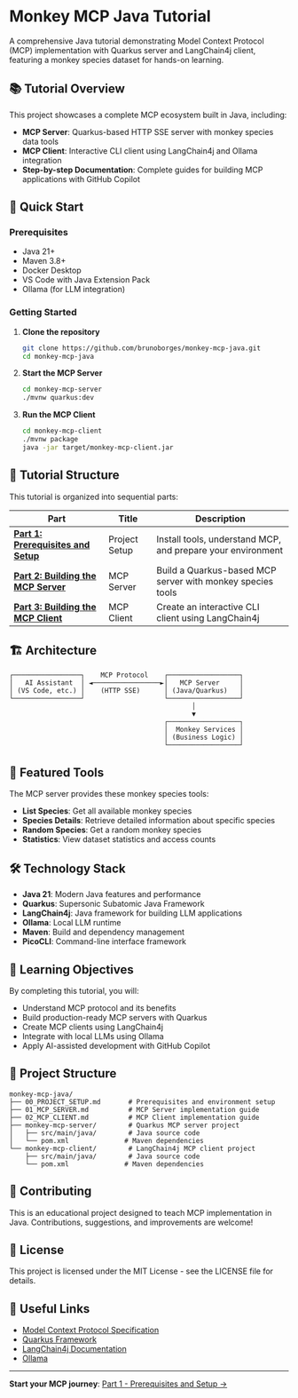# Monkey MCP Java Tutorial

A comprehensive Java tutorial demonstrating Model Context Protocol (MCP) implementation with Quarkus server and LangChain4j client, featuring a monkey species dataset for hands-on learning.

## 📚 Tutorial Overview

This project showcases a complete MCP ecosystem built in Java, including:

- **MCP Server**: Quarkus-based HTTP SSE server with monkey species data tools
- **MCP Client**: Interactive CLI client using LangChain4j and Ollama integration
- **Step-by-step Documentation**: Complete guides for building MCP applications with GitHub Copilot

## 🚀 Quick Start

### Prerequisites
- Java 21+
- Maven 3.8+
- Docker Desktop
- VS Code with Java Extension Pack
- Ollama (for LLM integration)

### Getting Started

1. **Clone the repository**
   ```bash
   git clone https://github.com/brunoborges/monkey-mcp-java.git
   cd monkey-mcp-java
   ```

2. **Start the MCP Server**
   ```bash
   cd monkey-mcp-server
   ./mvnw quarkus:dev
   ```

3. **Run the MCP Client**
   ```bash
   cd monkey-mcp-client
   ./mvnw package
   java -jar target/monkey-mcp-client.jar
   ```

## 📖 Tutorial Structure

This tutorial is organized into sequential parts:

| Part | Title | Description |
|------|-------|-------------|
| **[Part 1: Prerequisites and Setup](00_PROJECT_SETUP.md)** | Project Setup | Install tools, understand MCP, and prepare your environment |
| **[Part 2: Building the MCP Server](01_MCP_SERVER.md)** | MCP Server | Build a Quarkus-based MCP server with monkey species tools |
| **[Part 3: Building the MCP Client](02_MCP_CLIENT.md)** | MCP Client | Create an interactive CLI client using LangChain4j |

## 🏗️ Architecture

```
┌─────────────────┐    MCP Protocol    ┌──────────────────┐
│   AI Assistant  │ ◄─────────────────►│   MCP Server     │
│ (VS Code, etc.) │    (HTTP SSE)      │ (Java/Quarkus)   │
└─────────────────┘                    └──────────────────┘
                                              │
                                              ▼
                                       ┌──────────────────┐
                                       │  Monkey Services │
                                       │ (Business Logic) │
                                       └──────────────────┘
```

## 🐒 Featured Tools

The MCP server provides these monkey species tools:

- **List Species**: Get all available monkey species
- **Species Details**: Retrieve detailed information about specific species
- **Random Species**: Get a random monkey species
- **Statistics**: View dataset statistics and access counts

## 🛠️ Technology Stack

- **Java 21**: Modern Java features and performance
- **Quarkus**: Supersonic Subatomic Java Framework
- **LangChain4j**: Java framework for building LLM applications
- **Ollama**: Local LLM runtime
- **Maven**: Build and dependency management
- **PicoCLI**: Command-line interface framework

## 🎯 Learning Objectives

By completing this tutorial, you will:

- Understand MCP protocol and its benefits
- Build production-ready MCP servers with Quarkus
- Create MCP clients using LangChain4j
- Integrate with local LLMs using Ollama
- Apply AI-assisted development with GitHub Copilot

## 📝 Project Structure

```
monkey-mcp-java/
├── 00_PROJECT_SETUP.md       # Prerequisites and environment setup
├── 01_MCP_SERVER.md          # MCP Server implementation guide
├── 02_MCP_CLIENT.md          # MCP Client implementation guide
├── monkey-mcp-server/        # Quarkus MCP server project
│   ├── src/main/java/        # Java source code
│   └── pom.xml              # Maven dependencies
└── monkey-mcp-client/        # LangChain4j MCP client project
    ├── src/main/java/        # Java source code
    └── pom.xml              # Maven dependencies
```

## 🤝 Contributing

This is an educational project designed to teach MCP implementation in Java. Contributions, suggestions, and improvements are welcome!

## 📄 License

This project is licensed under the MIT License - see the LICENSE file for details.

## 🔗 Useful Links

- [Model Context Protocol Specification](https://modelcontextprotocol.io/)
- [Quarkus Framework](https://quarkus.io/)
- [LangChain4j Documentation](https://docs.langchain4j.dev/)
- [Ollama](https://ollama.com/)

---

**Start your MCP journey**: [Part 1 - Prerequisites and Setup →](00_PROJECT_SETUP.md)
